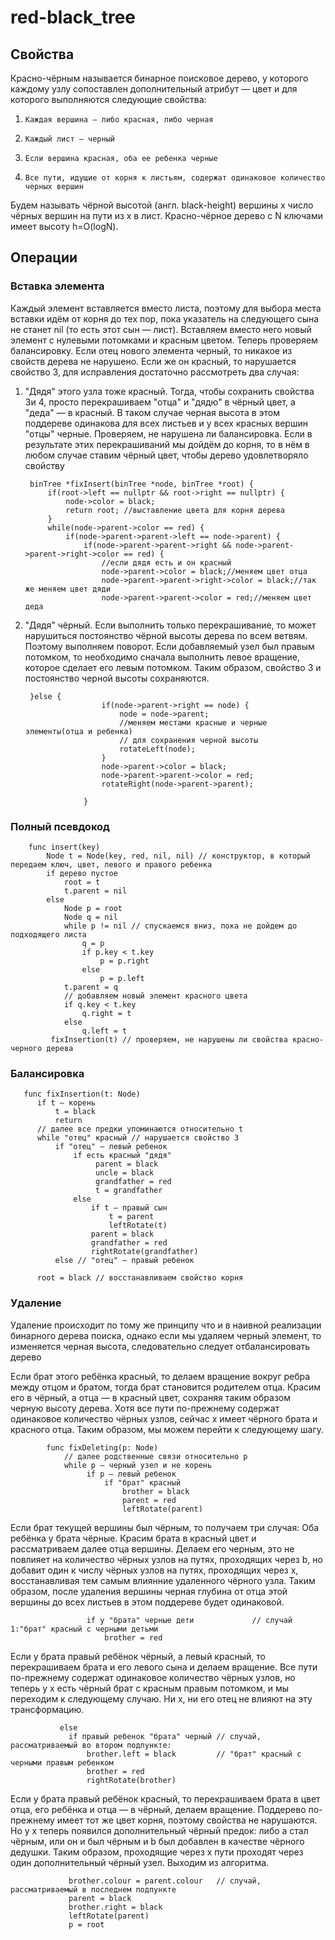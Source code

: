# red-black_tree
## Свойства
Красно-чёрным называется бинарное поисковое дерево, у которого каждому узлу сопоставлен дополнительный атрибут — цвет и для которого выполняются следующие свойства:
1.     Каждая вершина — либо красная, либо черная
2.     Каждый лист — черный
3.     Если вершина красная, оба ее ребенка черные
4.     Все пути, идущие от корня к листьям, содержат одинаковое количество черных вершин
Будем называть чёрной высотой (англ. black-height) вершины x число чёрных вершин на пути из x в лист.
Красно-чёрное дерево с N ключами имеет высоту h=O(logN).

## Операции
### Вставка элемента
Каждый элемент вставляется вместо листа, поэтому для выбора места вставки идём от корня до тех пор, пока указатель на следующего сына не станет nil (то есть этот сын — лист). Вставляем вместо него новый элемент с нулевыми потомками и красным цветом. Теперь проверяем балансировку. Если отец нового элемента черный, то никакое из свойств дерева не нарушено. Если же он красный, то нарушается свойство 3, для исправления достаточно рассмотреть два случая: 
1. "Дядя" этого узла тоже красный. Тогда, чтобы сохранить свойства 3и 4, просто перекрашиваем "отца" и "дядю" в чёрный цвет, а "деда" — в красный. В таком случае черная высота в этом поддереве одинакова для всех листьев и у всех красных вершин "отцы" черные. Проверяем, не нарушена ли балансировка. Если в результате этих перекрашиваний мы дойдём до корня, то в нём в любом случае ставим чёрный цвет, чтобы дерево удовлетворяло свойству

        binTree *fixInsert(binTree *node, binTree *root) {
            if(root->left == nullptr && root->right == nullptr) {
                node->color = black;
                return root; //выставление цвета для корня дерева
            }
            while(node->parent->color == red) {
                if(node->parent->parent->left == node->parent) {
                    if(node->parent->parent->right && node->parent->parent->right->color == red) {
                        //если дядя есть и он красный
                        node->parent->color = black;//меняем цвет отца
                        node->parent->parent->right->color = black;//так же меняем цвет дяди
                        node->parent->parent->color = red;//меняем цвет деда

2. "Дядя" чёрный. Если выполнить только перекрашивание, то может нарушиться постоянство чёрной высоты дерева по всем ветвям. Поэтому выполняем поворот. Если добавляемый узел был правым потомком, то необходимо сначала выполнить левое вращение, которое сделает его левым потомком. Таким образом, свойство 3 и постоянство черной высоты сохраняются.


        }else {
                        if(node->parent->right == node) {
                            node = node->parent;
                            //меняем местами красные и черные элементы(отца и ребенка)
                            // для сохранения черной высоты
                            rotateLeft(node);
                        }
                        node->parent->color = black;
                        node->parent->parent->color = red;
                        rotateRight(node->parent->parent);

                    }

### Полный псевдокод

        func insert(key)
            Node t = Node(key, red, nil, nil) // конструктор, в который передаем ключ, цвет, левого и правого ребенка 
            if дерево пустое
                root = t
                t.parent = nil
            else
                Node p = root
                Node q = nil
                while p != nil // спускаемся вниз, пока не дойдем до подходящего листа 
                    q = p
                    if p.key < t.key
                        p = p.right
                    else
                        p = p.left
                t.parent = q
                // добавляем новый элемент красного цвета 
                if q.key < t.key
                    q.right = t
                else
                    q.left = t
             fixInsertion(t) // проверяем, не нарушены ли свойства красно-черного дерева 
### Балансировка
       func fixInsertion(t: Node)
          if t — корень
              t = black
              return
          // далее все предки упоминаются относительно t 
          while "отец" красный // нарушается свойство 3
              if "отец" — левый ребенок
                  if есть красный "дядя"
                       parent = black
                       uncle = black
                       grandfather = red
                       t = grandfather 
                  else
                      if t — правый сын
                          t = parent
                          leftRotate(t)
                      parent = black
                      grandfather = red
                      rightRotate(grandfather)
              else // "отец" — правый ребенок 
                  
          root = black // восстанавливаем свойство корня 
 
 ### Удаление
Удаление происходит по тому же принципу что и в наивной реализации бинарного дерева поиска, однако если мы удаляем черный элемент, то изменяется черная высота, следовательно следует отбалансировать дерево

Если брат этого ребёнка красный, то делаем вращение вокруг ребра между отцом и братом, тогда брат становится родителем отца. Красим его в чёрный, а отца — в красный цвет, сохраняя таким образом черную высоту дерева. Хотя все пути по-прежнему содержат одинаковое количество чёрных узлов, сейчас x имеет чёрного брата и красного отца. Таким образом, мы можем перейти к следующему шагу.

            func fixDeleting(p: Node)
                // далее родственные связи относительно p
                while p — черный узел и не корень
                     if p — левый ребенок
                         if "брат" красный 
                             brother = black
                             parent = red
                             leftRotate(parent)
                       
Если брат текущей вершины был чёрным, то получаем три случая: 
Оба ребёнка у брата чёрные. Красим брата в красный цвет и рассматриваем далее отца вершины. Делаем его черным, это не повлияет на количество чёрных узлов на путях, проходящих через b, но добавит один к числу чёрных узлов на путях, проходящих через x, восстанавливая тем самым влиянние удаленного чёрного узла. Таким образом, после удаления вершины черная глубина от отца этой вершины до всех листьев в этом поддереве будет одинаковой. 

                     if у "брата" черные дети             // случай 1:"брат" красный с черными детьми
                         brother = red

Если у брата правый ребёнок чёрный, а левый красный, то перекрашиваем брата и его левого сына и делаем вращение. Все пути по-прежнему содержат одинаковое количество чёрных узлов, но теперь у x есть чёрный брат с красным правым потомком, и мы переходим к следующему случаю. Ни x, ни его отец не влияют на эту трансформацию. 

               else
                 if правый ребенок "брата" черный // случай, рассматриваемый во втором подпункте:
                     brother.left = black         // "брат" красный с черными правым ребенком
                     brother = red
                     rightRotate(brother)

Если у брата правый ребёнок красный, то перекрашиваем брата в цвет отца, его ребёнка и отца — в чёрный, делаем вращение. Поддерево по-прежнему имеет тот же цвет корня, поэтому свойства не нарушаются. Но у x теперь появился дополнительный чёрный предок: либо a стал чёрным, или он и был чёрным и b был добавлен в качестве чёрного дедушки. Таким образом, проходящие через x пути проходят через один дополнительный чёрный узел. Выходим из алгоритма. 

                 brother.colour = parent.colour   // случай, рассматриваемый в последнем подпункте
                 parent = black
                 brother.right = black
                 leftRotate(parent)
                 p = root

